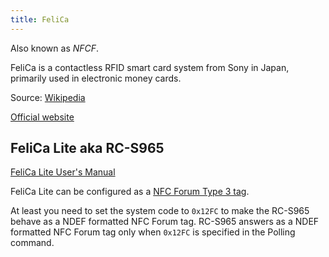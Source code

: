 ```yaml
---
title: FeliCa
---
```


Also known as *NFCF*.

FeliCa is a contactless RFID smart card system from Sony in Japan, primarily used in electronic money cards.

Source: [Wikipedia](http://en.wikipedia.org/wiki/FeliCa)

[Official website](http://www.sony.net/SonyInfo/technology/technology/theme/felica_01.html)

## FeliCa Lite aka RC-S965

[FeliCa Lite User's Manual](http://www.sony.net/Products/felica/business/tech-support/data/fl_usmnl_1.2.pdf)

FeliCa Lite can be configured as a [NFC Forum Type 3 tag](/resources/nfc-tags/type-3/).

At least you need to set the system code to `0x12FC` to make the RC-S965 behave as a NDEF formatted NFC Forum tag. RC-S965 answers as a NDEF formatted NFC Forum tag only when `0x12FC` is specified in the Polling command. 
